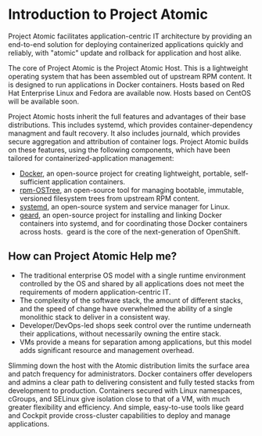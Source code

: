 # Introduction to Project Atomic

Project Atomic facilitates application-centric IT architecture by providing an end-to-end solution for deploying containerized applications quickly and reliably, with "atomic" update and rollback for application and host alike.

The core of Project Atomic is the Project Atomic Host. This is a lightweight operating system that has been assembled out of upstream RPM content. It is designed to run applications in Docker containers. Hosts based on Red Hat Enterprise Linux and Fedora are available now. Hosts based on CentOS will be available soon.

Project Atomic hosts inherit the full features and advantages of their base distributions. This includes systemd, which provides container-dependency managment and fault recovery. It also includes journald, which provides secure aggregation and attribution of container logs. Project Atomic builds on these features, using the following components, which have been tailored for containerized-application management:

* [Docker](https://www.docker.io/), an open-source project for creating lightweight, portable, self-sufficient application containers.
* [rpm-OSTree](http://rpm-ostree.cloud.fedoraproject.org/#/), an open-source tool for managing bootable, immutable, versioned filesystem trees from upstream RPM content.
* [systemd](http://www.freedesktop.org/wiki/Software/systemd/), an open-source system and service manager for Linux.
* [geard](https://github.com/smarterclayton/geard), an open-source project for installing and linking Docker containers into systemd, and for coordinating those Docker containers across hosts.  geard is the core of the next-generation of OpenShift.

## How can Project Atomic Help me?

* The traditional enterprise OS model with a single runtime environment controlled by the OS and shared by all applications does not meet the requirements of modern application-centric IT.
* The complexity of the software stack, the amount of different stacks, and the speed of change have overwhelmed the ability of a single monolithic stack to deliver in a consistent way.
* Developer/DevOps-led shops seek control over the runtime underneath their applications, without necessarily owning the entire stack.
* VMs provide a means for separation among applications, but this model adds significant resource and management overhead.

Slimming down the host with the Atomic distribution limits the surface area and patch frequency for administrators.  Docker containers offer developers and admins a clear path to delivering consistent and fully tested stacks from development to production.  Containers secured with Linux namespaces, cGroups, and SELinux give isolation close to that of a VM, with much greater flexibility and efficiency.  And simple, easy-to-use tools like geard and Cockpit provide cross-cluster capabilities to deploy and manage applications.

